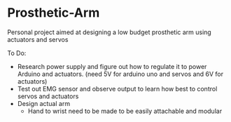 # Prosthetic-Arm
Personal project aimed at designing a low budget prosthetic arm using actuators and servos

To Do:
  - Research power supply and figure out how to regulate it to power Arduino and actuators. (need 5V for arduino uno and servos and 6V for actuators)
  - Test out EMG sensor and observe output to learn how best to control servos and actuators
  - Design actual arm
    - Hand to wrist need to be made to be easily attachable and modular
